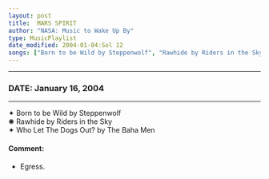 ```yaml
---
layout: post
title:  MARS SPIRIT
author: "NASA: Music to Wake Up By"
type: MusicPlaylist
date_modified: 2004-01-04:Sol 12
songs: ["Born to be Wild by Steppenwolf", "Rawhide by Riders in the Sky", "Who Let The Dogs Out? by The Baha Men"]
---
```


----
### DATE: January 16, 2004
----
✦ Born to be Wild by Steppenwolf  &nbsp;<br />
✺ Rawhide by Riders in the Sky  &nbsp;<br />
✦ Who Let The Dogs Out? by The Baha Men

#### Comment:
* Egress.




<br/>
<center>
	<a target="_blank"
	   href="https://twitter.com/intent/tweet?hashtags=Space,NASA,Playlist,NASAWakeupCalls,SpaceProgram&text={{ page.author}}, '{{ page.songs.first }}' {{ page.title }}, {{ page.date | date: '%B %d, %Y' }}. {{ site.url }}{{ page.url }}&via=nasawakeupcalls"><i class="fab fa-twitter" alt="Tweet this page" style="font-size: 1.3em;"></i></a>
	&nbsp; 	<i class="fas fa-user-astronaut" style="font-size: 1.5em;"></i> &nbsp;
    <a id="custom_amazon_link"
       type="amzn" search="#"
       category="popular music">
    <i class="fab fa-amazon" style="font-size: 1.3em;"></i></a>
</center>

<!-- Randomly resolve an individual entry from a song array -->
<script src="/assets/javascript/seedrandom.min.js"></script>
<script>
  var wake_me_up = ["Born to be Wild by Steppenwolf", "Rawhide by Riders in the Sky", "Who Let The Dogs Out? by The Baha Men"];
  var prng = new Math.seedrandom();
  function randomSong() {
    song = wake_me_up[Math.floor(Math.random() * wake_me_up.length)];
    var amazon_link = document.getElementById("custom_amazon_link");
    amazon_link.setAttribute("search", song);
  }
  window.onload = randomSong();
</script>
